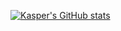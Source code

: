 [![Kasper's GitHub stats](https://github-readme-stats.vercel.app/api?username=KasperBosteels&count_private=true&show_icons=true&theme=merko)](https://github.com/anuraghazra/github-readme-stats)


